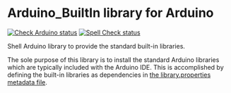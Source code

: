 # Arduino_BuiltIn library for Arduino

[![Check Arduino status](https://github.com/arduino-libraries/Arduino_BuiltIn/actions/workflows/check-arduino.yml/badge.svg)](https://github.com/arduino-libraries/Arduino_BuiltIn/actions/workflows/check-arduino.yml)
[![Spell Check status](https://github.com/arduino-libraries/Arduino_BuiltIn/actions/workflows/spell-check.yml/badge.svg)](https://github.com/arduino-libraries/Arduino_BuiltIn/actions/workflows/spell-check.yml)

Shell Arduino library to provide the standard built-in libraries.

The sole purpose of this library is to install the standard Arduino libraries which are typically included with the Arduino IDE. This is accomplished by defining the built-in libraries as dependencies in [the library.properties metadata file](https://arduino.github.io/arduino-cli/latest/library-specification/#library-metadata).
